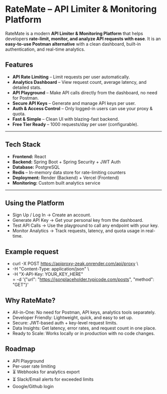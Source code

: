 # RateMate – API Limiter & Monitoring Platform

RateMate is a modern **API Limiter & Monitoring Platform** that helps developers **rate-limit, monitor, and analyze API requests with ease**. It is an **easy-to-use Postman alternative** with a clean dashboard, built-in authentication, and real-time analytics.  

## Features  

 - **API Rate Limiting** – Limit requests per user automatically.  
 - **Analytics Dashboard** – View request count, average latency, and detailed stats.  
 - **API Playground** – Make API calls directly from the dashboard, no need for Postman.  
 - **Secure API Keys** – Generate and manage API keys per user.  
 - **Auth & Access Control** – Only logged-in users can use your proxy & quota.  
 - **Fast & Simple** – Clean UI with blazing-fast backend.  
 - **Free Tier Ready** – 1000 requests/day per user (configurable).  

---

##  Tech Stack  

- **Frontend:** React
- **Backend:** Spring Boot + Spring Security + JWT Auth  
- **Database:** PostgreSQL
- **Redis** – In-memory data store for rate-limiting counters
- **Deployment:** Render (Backend) + Vercel (Frontend)  
- **Monitoring:** Custom built analytics service 

---

##  Using the Platform

- Sign Up / Log In → Create an account.
- Generate API Key → Get your personal key from the dashboard.
- Test API Calls → Use the playground to call any endpoint with your key.
- Monitor Analytics → Track requests, latency, and quota usage in real-time.

##  Example request

- curl -X POST https://apiproxy-zeak.onrender.com/api/proxy \
-  -H "Content-Type: application/json" \
-  -H "X-API-Key: YOUR_KEY_HERE" \
=  -d '{"url": "https://jsonplaceholder.typicode.com/posts", "method": "GET"}'

##  Why RateMate?

- All-in-One: No need for Postman, API keys, analytics tools separately.
- Developer Friendly: Lightweight, quick, and easy to set up.
- Secure: JWT-based auth + key-level request limits.
- Data Insights: Get latency, error rates, and request count in one place.
- Ready to Scale: Works locally or in production with no code changes.

##  Roadmap

- API Playground 
- Per-user rate limiting
- ⏳ Webhooks for analytics export
- ⏳ Slack/Email alerts for exceeded limits
- Google/Github login

